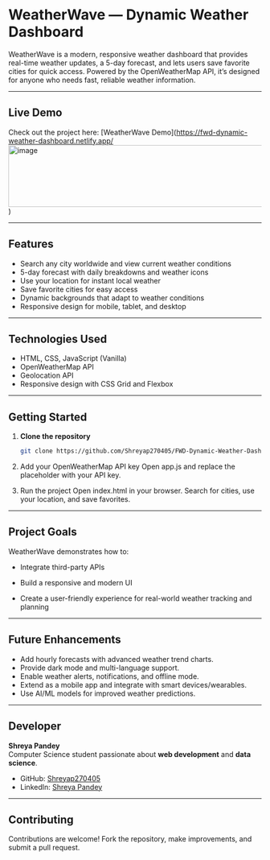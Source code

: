 # WeatherWave — Dynamic Weather Dashboard

WeatherWave is a modern, responsive weather dashboard that provides real-time weather updates, a 5-day forecast, and lets users save favorite cities for quick access. Powered by the OpenWeatherMap API, it’s designed for anyone who needs fast, reliable weather information.

---

## Live Demo
Check out the project here: [WeatherWave Demo](https://fwd-dynamic-weather-dashboard.netlify.app/<img width="1430" height="123" alt="image" src="https://github.com/user-attachments/assets/8db102d2-a3e5-476d-979d-935c43d68a94" />
)

---

## Features
- Search any city worldwide and view current weather conditions  
- 5-day forecast with daily breakdowns and weather icons  
- Use your location for instant local weather  
- Save favorite cities for easy access  
- Dynamic backgrounds that adapt to weather conditions  
- Responsive design for mobile, tablet, and desktop  

---

## Technologies Used
- HTML, CSS, JavaScript (Vanilla)  
- OpenWeatherMap API  
- Geolocation API  
- Responsive design with CSS Grid and Flexbox  

---

## Getting Started

1. **Clone the repository**
   ```bash
   git clone https://github.com/Shreyap270405/FWD-Dynamic-Weather-Dashboard.git
2. Add your OpenWeatherMap API key
   Open app.js and replace the placeholder with your API key.

3. Run the project
   Open index.html in your browser.
   Search for cities, use your location, and save favorites.

---

## Project Goals
WeatherWave demonstrates how to:

- Integrate third-party APIs

- Build a responsive and modern UI

- Create a user-friendly experience for real-world weather tracking and planning

---

## Future Enhancements
- Add hourly forecasts with advanced weather trend charts.
- Provide dark mode and multi-language support.
- Enable weather alerts, notifications, and offline mode.
- Extend as a mobile app and integrate with smart devices/wearables.
- Use AI/ML models for improved weather predictions.

---

## Developer

**Shreya Pandey**  
Computer Science student passionate about **web development** and **data science**.  

- GitHub: [Shreyap270405](https://github.com/Shreyap270405)  
- LinkedIn: [Shreya Pandey](https://www.linkedin.com/in/shreyap270405)  


---

## Contributing
Contributions are welcome!
Fork the repository, make improvements, and submit a pull request.







